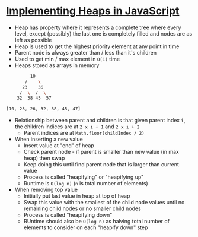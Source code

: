 # [Implementing Heaps in JavaScript](https://blog.bitsrc.io/implementing-heaps-in-javascript-c3fbf1cb2e65)

* Heap has property where it represents a complete tree where every level, except (possibly) the last one is completely filled and nodes are as left as possible
* Heap is used to get the highest priority element at any point in time
* Parent node is always greater than / less than it's children
* Used to get  min / max element in `O(1)` time
* Heaps stored as arrays in memory

```bash
         10
       /    \
      23    36
     /  \  /  \
    32  38 45  57

[10, 23, 26, 32, 38, 45, 47]
```

* Relationship between parent and children is that given parent index `i`, the children indices are at `2 x i + 1` and `2 x i + 2`
  * Parent indices are at `Math.floor(childIndex / 2)`
* When inserting a new value
  * Insert value at "end" of heap
  * Check parent node - if parent is smaller than new value (in max heap) then swap
  * Keep doing this until find parent node that is larger than current value
  * Process is called "heapifying" or "heapifying up"
  * Runtime is `O(log n)` (`n` is total number of elements)
* When removing top value
  * Initially put last value in heap at top of heap
  * Swap this value with the smallest of the child node values until no remaining child nodes or no smaller child nodes
  * Process is called "heapifying down"
  * RUntime should also be `O(log n)` as halving total number of elements to consider on each "heapify down" step

